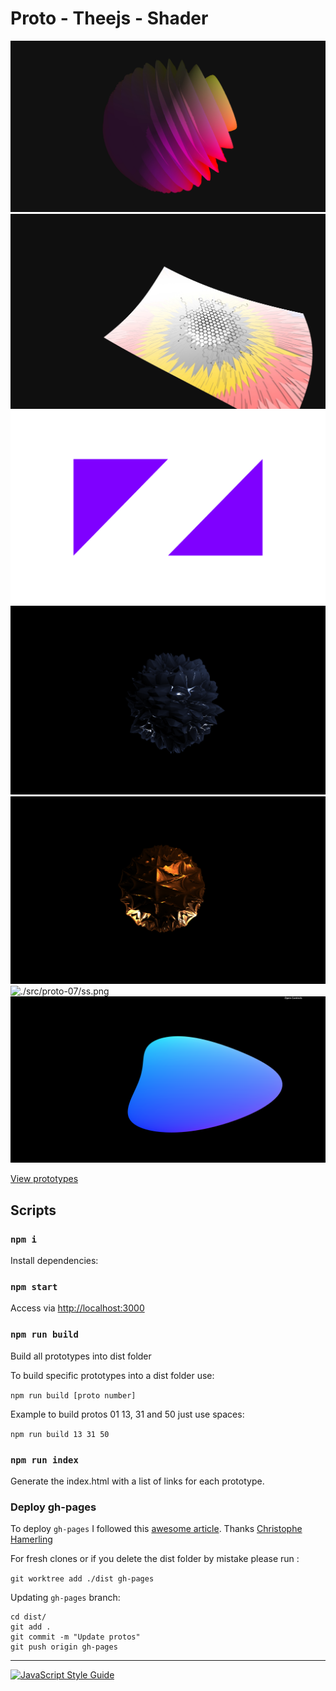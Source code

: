 # Proto - Theejs - Shader

![./src/proto-02/ss.jpg](./src/proto-02/ss.jpg) 
![./src/proto-01/ss.jpg](./src/proto-01/ss.jpg)
![./src/proto-03/ss.png](./src/proto-03/ss.png)
![./src/proto-05/ss.png](./src/proto-05/ss.png) 
![./src/proto-06/ss.png](./src/proto-06/ss.png)
![./src/proto-07/ss.png](./src/proto-07/ss.png)
![./src/proto-08/ss.png](./src/proto-08/ss.png)

[View prototypes](https://mauriciomassaia.github.io/proto-threejs-shader/)

## Scripts

### `npm i`

Install dependencies:

### `npm start`

Access via [http://localhost:3000](http://localhost:3000)

### `npm run build`
Build all prototypes into dist folder

To build specific prototypes into a dist folder use:

`npm run build [proto number]`

Example to build protos 01 13, 31 and 50 just use spaces:

`npm run build 13 31 50`

### `npm run index`
Generate the index.html with a list of links for each prototype.

### Deploy gh-pages

To deploy `gh-pages` I followed this [awesome article](https://medium.com/linagora-engineering/deploying-your-js-app-to-github-pages-the-easy-way-or-not-1ef8c48424b7). Thanks [Christophe Hamerling](https://github.com/chamerling)

For fresh clones or if you delete the dist folder by mistake please run :

`git worktree add ./dist gh-pages`

Updating `gh-pages` branch:
```
cd dist/
git add .
git commit -m "Update protos"
git push origin gh-pages
```

---

[![JavaScript Style Guide](https://cdn.rawgit.com/standard/standard/master/badge.svg)](https://github.com/standard/standard)

